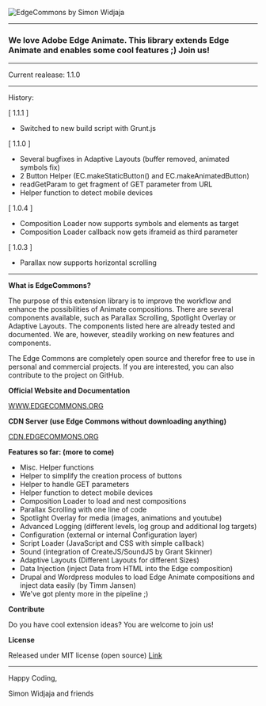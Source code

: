 ![EdgeCommons by Simon Widjaja](http://temp.trendspurt.com/github_live/ec_github_announce.jpg)
***

### We love Adobe Edge Animate. This library extends Edge Animate and enables some cool features ;) Join us!

***

Current realease: 1.1.0

***

History:

[ 1.1.1 ]
+ Switched to new build script with Grunt.js

[ 1.1.0 ]
+ Several bugfixes in Adaptive Layouts (buffer removed, animated symbols fix)
+ 2 Button Helper (EC.makeStaticButton() and EC.makeAnimatedButton)
+ readGetParam to get fragment of GET parameter from URL
+ Helper function to detect mobile devices

[ 1.0.4 ]
+ Composition Loader now supports symbols and elements as target
+ Composition Loader callback now gets iframeid as third parameter

[ 1.0.3 ]
+ Parallax now supports horizontal scrolling

***

**What is EdgeCommons?**

The purpose of this extension library is to improve the workflow and enhance the possibilities of Animate compositions. There are several components available, such as Parallax Scrolling, Spotlight Overlay or Adaptive Layouts. The components listed here are already tested and documented. We are, however, steadily working on new features and components.

The Edge Commons are completely open source and therefor free to use in personal and commercial projects. If you are interested, you can also contribute to the project on GitHub.

**Official Website and Documentation**

 [WWW.EDGECOMMONS.ORG](http://www.edgecommons.org)
 
**CDN Server (use Edge Commons without downloading anything)**

 [CDN.EDGECOMMONS.ORG](http://cdn.edgecommons.org)

**Features so far: (more to come)**

- Misc. Helper functions
- Helper to simplify the creation process of buttons
- Helper to handle GET parameters
- Helper function to detect mobile devices
- Composition Loader to load and nest compositions
- Parallax Scrolling with one line of code
- Spotlight Overlay for media (images, animations and youtube)
- Advanced Logging (different levels, log group and additional log targets)
- Configuration (external or internal Configuration layer)
- Script Loader (JavaScript and CSS with simple callback)
- Sound (integration of CreateJS/SoundJS by Grant Skinner)
- Adaptive Layouts (Different Layouts for different Sizes)
- Data Injection (inject Data from HTML into the Edge composition)
- Drupal and Wordpress modules to load Edge Animate compositions and inject data easily (by Timm Jansen)
- We've got plenty more in the pipeline ;) 

**Contribute**

Do you have cool extension ideas? You are welcome to join us!

**License**

Released under MIT license (open source)
[Link](http://www.opensource.org/licenses/mit-license.html)

***

Happy Coding,

Simon Widjaja and friends